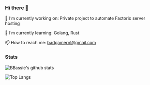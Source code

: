 ### Hi there 👋

🔭 I’m currently working on: Private project to automate Factorio server hosting

🌱 I’m currently learning: Golang, Rust

📫 How to reach me: badgamernl@gmail.com

### Stats

![BBassie's github stats](https://github-readme-stats.vercel.app/api?username=bbassie&count_private=true&show_icons=true&theme=dark)

![Top Langs](https://github-readme-stats.vercel.app/api/top-langs/?username=bbassie&layout=compact&theme=dark)
